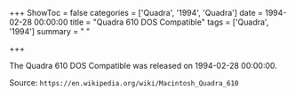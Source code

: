 +++
ShowToc = false
categories = ['Quadra', '1994', 'Quadra']
date = 1994-02-28 00:00:00
title = "Quadra 610 DOS Compatible"
tags = ['Quadra', '1994']
summary = " "

+++

The Quadra 610 DOS Compatible was released on 1994-02-28 00:00:00.

Source: `https://en.wikipedia.org/wiki/Macintosh_Quadra_610`
